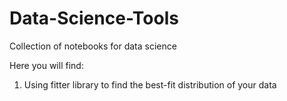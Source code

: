 # Data-Science-Tools
Collection of notebooks for data science

Here you will find:
1. Using fitter library to find the best-fit distribution of your data
